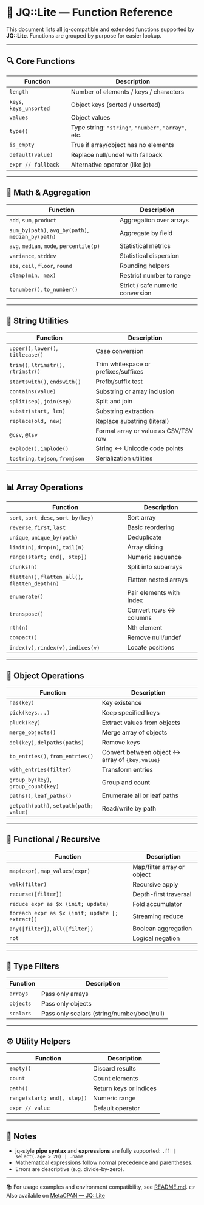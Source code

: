 # 📘 JQ::Lite — Function Reference

This document lists all jq-compatible and extended functions supported by **JQ::Lite**.
Functions are grouped by purpose for easier lookup.

---

## 🔍 Core Functions

| Function                | Description                                          |
| ----------------------- | ---------------------------------------------------- |
| `length`                | Number of elements / keys / characters               |
| `keys`, `keys_unsorted` | Object keys (sorted / unsorted)                      |
| `values`                | Object values                                        |
| `type()`                | Type string: `"string"`, `"number"`, `"array"`, etc. |
| `is_empty`              | True if array/object has no elements                 |
| `default(value)`        | Replace null/undef with fallback                     |
| `expr // fallback`      | Alternative operator (like jq)                       |

---

## 🧮 Math & Aggregation

| Function                                          | Description                      |
| ------------------------------------------------- | -------------------------------- |
| `add`, `sum`, `product`                           | Aggregation over arrays          |
| `sum_by(path)`, `avg_by(path)`, `median_by(path)` | Aggregate by field               |
| `avg`, `median`, `mode`, `percentile(p)`          | Statistical metrics              |
| `variance`, `stddev`                              | Statistical dispersion           |
| `abs`, `ceil`, `floor`, `round`                   | Rounding helpers                 |
| `clamp(min, max)`                                 | Restrict number to range         |
| `tonumber()`, `to_number()`                       | Strict / safe numeric conversion |

---

## 🧰 String Utilities

| Function                             | Description                          |
| ------------------------------------ | ------------------------------------ |
| `upper()`, `lower()`, `titlecase()`  | Case conversion                      |
| `trim()`, `ltrimstr()`, `rtrimstr()` | Trim whitespace or prefixes/suffixes |
| `startswith()`, `endswith()`         | Prefix/suffix test                   |
| `contains(value)`                    | Substring or array inclusion         |
| `split(sep)`, `join(sep)`            | Split and join                       |
| `substr(start, len)`                 | Substring extraction                 |
| `replace(old, new)`                  | Replace substring (literal)          |
| `@csv`, `@tsv`                       | Format array or value as CSV/TSV row |
| `explode()`, `implode()`             | String ↔ Unicode code points         |
| `tostring`, `tojson`, `fromjson`     | Serialization utilities              |

---

## 📊 Array Operations

| Function                                         | Description              |
| ------------------------------------------------ | ------------------------ |
| `sort`, `sort_desc`, `sort_by(key)`              | Sort array               |
| `reverse`, `first`, `last`                       | Basic reordering         |
| `unique`, `unique_by(path)`                      | Deduplicate              |
| `limit(n)`, `drop(n)`, `tail(n)`                 | Array slicing            |
| `range(start; end[, step])`                      | Numeric sequence         |
| `chunks(n)`                                      | Split into subarrays     |
| `flatten()`, `flatten_all()`, `flatten_depth(n)` | Flatten nested arrays    |
| `enumerate()`                                    | Pair elements with index |
| `transpose()`                                    | Convert rows ↔ columns   |
| `nth(n)`                                         | Nth element              |
| `compact()`                                      | Remove null/undef        |
| `index(v)`, `rindex(v)`, `indices(v)`            | Locate positions         |

---

## 🧩 Object Operations

| Function                                | Description                                     |
| --------------------------------------- | ----------------------------------------------- |
| `has(key)`                              | Key existence                                   |
| `pick(keys...)`                         | Keep specified keys                             |
| `pluck(key)`                            | Extract values from objects                     |
| `merge_objects()`                       | Merge array of objects                          |
| `del(key)`, `delpaths(paths)`           | Remove keys                                     |
| `to_entries()`, `from_entries()`        | Convert between object ↔ array of `{key,value}` |
| `with_entries(filter)`                  | Transform entries                               |
| `group_by(key)`, `group_count(key)`     | Group and count                                 |
| `paths()`, `leaf_paths()`               | Enumerate all or leaf paths                     |
| `getpath(path)`, `setpath(path; value)` | Read/write by path                              |

---

## 🔄 Functional / Recursive

| Function                                        | Description                |
| ----------------------------------------------- | -------------------------- |
| `map(expr)`, `map_values(expr)`                 | Map/filter array or object |
| `walk(filter)`                                  | Recursive apply            |
| `recurse([filter])`                             | Depth-first traversal      |
| `reduce expr as $x (init; update)`              | Fold accumulator           |
| `foreach expr as $x (init; update [; extract])` | Streaming reduce           |
| `any([filter])`, `all([filter])`                | Boolean aggregation        |
| `not`                                           | Logical negation           |

---

## 🧱 Type Filters

| Function  | Description                                 |
| --------- | ------------------------------------------- |
| `arrays`  | Pass only arrays                            |
| `objects` | Pass only objects                           |
| `scalars` | Pass only scalars (string/number/bool/null) |

---

## ⚙️ Utility Helpers

| Function                    | Description            |
| --------------------------- | ---------------------- |
| `empty()`                   | Discard results        |
| `count`                     | Count elements         |
| `path()`                    | Return keys or indices |
| `range(start; end[, step])` | Numeric range          |
| `expr // value`             | Default operator       |

---

## 🧾 Notes

* jq-style **pipe syntax** and **expressions** are fully supported:
  `.[] | select(.age > 20) | .name`
* Mathematical expressions follow normal precedence and parentheses.
* Errors are descriptive (e.g. divide-by-zero).

---

📚 For usage examples and environment compatibility, see [README.md](README.md).
👉 Also available on [MetaCPAN — JQ::Lite](https://metacpan.org/pod/JQ::Lite)

